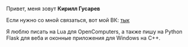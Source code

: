 Привет, меня зовут **Кирилл Гусарев**

Если нужно со мной связаться, вот мой ВК: [тык](http://vk.com/kgusarev/ "kgusarev")

Я люблю писать на Lua для OpenComputers, а также пишу на Python Flask для веба и оконные приложения для Windows на C++.


<!---
- 👋 Hi, I’m @GusarevKirill
- 👀 I’m interested in ...
- 🌱 I’m currently learning ...
- 💞️ I’m looking to collaborate on ...
- 📫 How to reach me ...
--->

<!---
GusarevKirill/GusarevKirill is a ✨ special ✨ repository because its `README.md` (this file) appears on your GitHub profile.
You can click the Preview link to take a look at your changes.
--->
